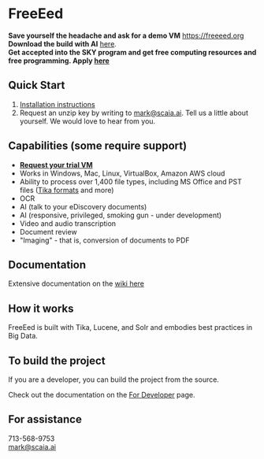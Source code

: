 <h1>FreeEed</h1>

**Save yourself the headache and ask for a demo VM** https://freeeed.org  
**Download the build with AI** [here](https://shmsoft.s3.amazonaws.com/releases/freeeed_complete_pack-10.2.3.zip).  
**Get accepted into the SKY program and get free computing resources and free programming. Apply [here](https://forms.gle/6WgHEBwmMcp178Qj9)**  

## Quick Start

1. [Installation instructions](https://github.com/shmsoft/FreeEed/wiki/FreeEed-Installation)
2. Request an unzip key by writing to mark@scaia.ai. Tell us a little about yourself. We would love to hear from you.

## Capabilities (some require support)

* [**Request your trial VM**](https://freeeed.org)
* Works in Windows, Mac, Linux, VirtualBox, Amazon AWS cloud
* Ability to process over 1,400 file types, including MS Office and PST files ([Tika formats](https://tika.apache.org/) and more)
* OCR
* AI (talk to your eDiscovery documents)
* AI (responsive, privileged, smoking gun - under development)
* Video and audio transcription
* Document review
* "Imaging" - that is, conversion of documents to PDF

## Documentation

Extensive documentation on the [wiki here](https://github.com/markkerzner/FreeEed/wiki)

## How it works

FreeEed is built with Tika, Lucene, and Solr and embodies best practices in Big Data.

## To build the project

If you are a developer, you can build the project from the source.

Check out the documentation on the [For Developer](for_developers_only.md) page.

## For assistance

713-568-9753  
mark@scaia.ai
